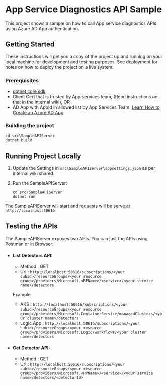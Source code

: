 # App Service Diagnostics API Sample
This project shows a sample on how to call App service diagnostics APIs using Azure AD App authentication.

## Getting Started

These instructions will get you a copy of the project up and running on your local machine for development and testing purposes. See deployment for notes on how to deploy the project on a live system.

### Prerequisites

- [dotnet core sdk](https://dotnet.microsoft.com/download)
- Client Cert that is trusted by App services team, (Read instructions on that in the internal wiki), OR
- AD App with AppId in allowed list by App Services Team. [Learn How to Create an Azure AD App](https://docs.microsoft.com/en-us/azure/active-directory/develop/howto-create-service-principal-portal)


### Building the project

```
cd src\SampleAPIServer
dotnet build
```

## Running Project Locally

1. Update the Settings in `src\SampleAPIServer\appsettings.json` as per internal wiki shared.

2. Run the SampleAPIServer:

    ```
    cd src\SampleAPIServer
    dotnet run

    ```

The SampleAPIServer will start and requests will be serve at `http://localhost:50616`

## Testing the APIs

The SampleAPIServer exposes two APIs. You can just the APIs using Postman or in Browser:

- #### List Detectors API:
    - Method : GET
    - Url : `http://localhost:50616/subscriptions/<your subid>/resourceGroups/<your resource group>/providers/Microsoft.<RPName>/<service>/<your service name>/detectors`

    Example:

    - AKS : `http://localhost:50616/subscriptions/<your subid>/resourceGroups/<your resource group>/providers/Microsoft.ContainerService/managedClusters/<your cluster name>/detectors`
    - Logic App : `http://localhost:50616/subscriptions/<your subid>/resourceGroups/<your resource group>/providers/Microsoft.Logic/workflows/<your cluster name>/detectors`


- #### Get Detector API:
    - Method : GET
    - Url : `http://localhost:50616/subscriptions/<your subid>/resourceGroups/<your resource group>/providers/Microsoft.<RPName>/<service>/<your service name>/detectors/<detectorId>`

